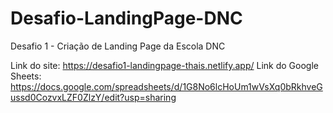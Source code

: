# Desafio-LandingPage-DNC
Desafio 1 - Criação de Landing Page da Escola DNC

Link do site: https://desafio1-landingpage-thais.netlify.app/
Link do Google Sheets: https://docs.google.com/spreadsheets/d/1G8No6lcHoUm1wVsXq0bRkhveGussd0CozvxLZF0ZlzY/edit?usp=sharing
